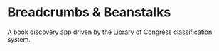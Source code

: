Breadcrumbs & Beanstalks
========================

A book discovery app driven by the Library of Congress classification system.
